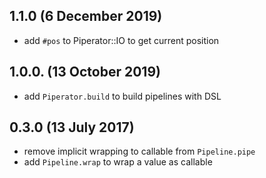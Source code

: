 ## 1.1.0 (6 December 2019)

- add `#pos` to Piperator::IO to get current position

## 1.0.0. (13 October 2019)

- add `Piperator.build` to build pipelines with DSL

## 0.3.0 (13 July 2017)

- remove implicit wrapping to callable from `Pipeline.pipe`
- add `Pipeline.wrap` to wrap a value as callable
